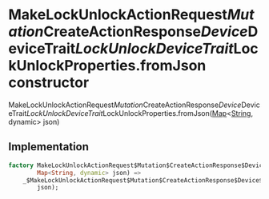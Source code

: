 


# MakeLockUnlockActionRequest$Mutation$CreateActionResponse$Device$DeviceTrait$LockUnlockDeviceTrait$LockUnlockProperties.fromJson constructor







MakeLockUnlockActionRequest$Mutation$CreateActionResponse$Device$DeviceTrait$LockUnlockDeviceTrait$LockUnlockProperties.fromJson([Map](https://api.flutter.dev/flutter/dart-core/Map-class.html)&lt;[String](https://api.flutter.dev/flutter/dart-core/String-class.html), dynamic> json)





## Implementation

```dart
factory MakeLockUnlockActionRequest$Mutation$CreateActionResponse$Device$DeviceTrait$LockUnlockDeviceTrait$LockUnlockProperties.fromJson(
        Map<String, dynamic> json) =>
    _$MakeLockUnlockActionRequest$Mutation$CreateActionResponse$Device$DeviceTrait$LockUnlockDeviceTrait$LockUnlockPropertiesFromJson(
        json);
```







